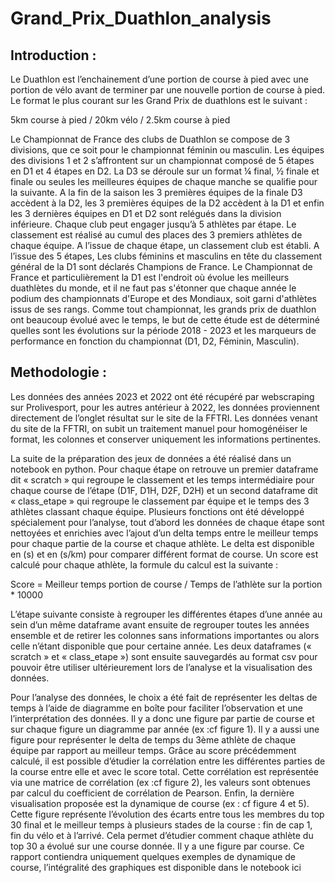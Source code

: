 # Grand_Prix_Duathlon_analysis

## Introduction : 
Le Duathlon est l’enchainement d’une portion de course à pied avec une portion de vélo avant de terminer par une nouvelle portion de course à pied. Le format le plus courant sur les Grand Prix de duathlons est le suivant :

5km course à pied / 20km vélo / 2.5km course à pied

Le Championnat de France des clubs de Duathlon se compose de 3 divisions, que ce soit pour le championnat féminin ou masculin. Les équipes des divisions 1 et 2 s’affrontent sur un championnat composé de 5 étapes en D1 et 4 étapes en D2. La D3 se déroule sur un format ¼ final, ½ finale et finale ou seules les meilleures équipes de chaque
manche se qualifie pour la suivante. A la fin de la saison les 3 premières équipes de la finale D3 accèdent à la D2, les 3 premières équipes de la D2 accèdent à la D1 et enfin les 3 dernières équipes en D1 et D2 sont relégués dans la division inférieure. Chaque club peut engager jusqu’à 5 athlètes par étape. Le classement est réalisé au cumul des places des 3 premiers athlètes de chaque équipe. A l’issue de chaque étape, un classement club est établi. A l’issue des 5 étapes, Les clubs féminins et masculins en tête du classement général de la D1 sont déclarés Champions de France. Le Championnat de France et particulièrement la D1 est l'endroit où évolue les meilleurs duathlètes du monde, et il ne faut pas s'étonner que chaque année le podium des championnats d'Europe et des Mondiaux, soit garni d'athlètes issus de ses rangs. Comme tout championnat, les grands prix de duathlon ont beaucoup évolué avec le temps, le but de cette étude est de déterminé quelles sont les évolutions sur la période 2018 - 2023 et les marqueurs de performance en fonction du championnat (D1, D2, Féminin, Masculin).
 
## Methodologie :
Les données des années 2023 et 2022 ont été récupéré par webscraping sur Prolivesport, pour les autres antérieur à 2022, les données proviennent directement de l’onglet résultat sur le site de la FFTRI. Les données venant du site de la FFTRI, on subit un traitement manuel pour homogénéiser le format, les colonnes et conserver uniquement les
informations pertinentes.

La suite de la préparation des jeux de données a été réalisé dans un notebook en python. Pour chaque étape on retrouve un premier dataframe dit « scratch » qui regroupe le classement et les temps intermédiaire pour chaque course de l’étape (D1F, D1H, D2F, D2H) et un second dataframe dit « class_etape » qui regroupe le classement par équipe et le temps des 3 athlètes classant chaque équipe. Plusieurs fonctions ont été développé spécialement pour l’analyse, tout d’abord les données de chaque étape sont nettoyées et enrichies avec l’ajout d’un delta temps entre le meilleur temps pour chaque partie de la course et chaque athlète. Le delta est disponible en (s) et en (s/km) pour comparer différent format de course. Un score est calculé pour chaque athlète, la formule du calcul est la suivante :
 
Score = Meilleur temps portion de course / Temps de l’athlète sur la portion * 10000 

L’étape suivante consiste à regrouper les différentes étapes d’une année au sein d’un même dataframe avant ensuite de regrouper toutes les années ensemble et de retirer les colonnes sans informations importantes ou alors celle n’étant disponible que pour certaine année. Les deux dataframes (« scratch » et « class_etape ») sont ensuite
sauvegardés au format csv pour pouvoir être utiliser ultérieurement lors de l’analyse et la visualisation des données.

Pour l’analyse des données, le choix a été fait de représenter les deltas de temps à l’aide de diagramme en boîte pour faciliter l’observation et une l’interprétation des données. Il y a donc une figure par partie de course et sur chaque figure un diagramme par année (ex :cf figure 1).  Il y a aussi une figure pour représenter le delta de temps du 3ème athlète de chaque équipe par rapport au meilleur temps. Grâce au score précédemment calculé, il est possible d’étudier la corrélation entre les différentes parties de la course entre elle et avec le score total. Cette corrélation est représentée via une matrice de corrélation (ex :cf figure 2), les valeurs sont obtenues par calcul du coefficient de corrélation de Pearson. Enfin, la dernière visualisation proposée est la dynamique de course (ex : cf figure 4 et 5). Cette figure représente l’évolution des écarts entre tous les membres du top 30 final et le meilleur temps à plusieurs stades de la course : fin de cap 1, fin du vélo et à l’arrivé. Cela permet d’étudier comment chaque athlète du top 30 a évolué sur une course donnée. Il y a une figure par course. Ce rapport contiendra uniquement quelques exemples de dynamique de course, l’intégralité des graphiques est disponible dans le notebook ici 


